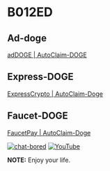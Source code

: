# B012ED

## Ad-doge
[adDOGE | AutoClaim-DOGE](ad-doge/#README.md)

## Express-DOGE
[ExpressCrypto | AutoClaim-Doge](express-doge/#README.md)

## Faucet-DOGE
[FaucetPay | AutoClaim-Doge](faucet-doge/#README.md)

[![chat-bored](https://img.shields.io/badge/endpoint?url=https://b012ed.github.io/chat-B012ED.json&style=?style=for-the-badge&logo=steam)](https://b012ed.github.io/chat.html)
[![YouTube](https://img.shields.io/badge/endpoint?url=https://b012ed.github.io/B012ED.json&style=?style=for-the-badge&logo=youtube)](https://youtu.be/vVlLwvxHI0c) 

**NOTE:** Enjoy your life.